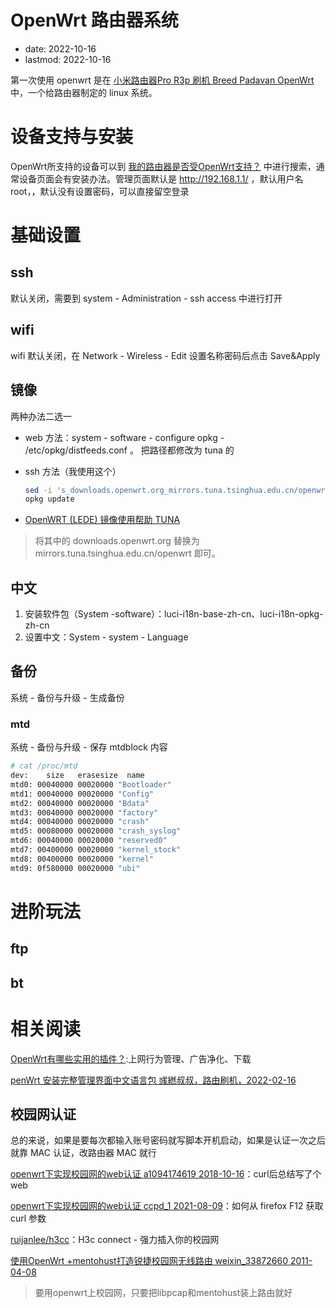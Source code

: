 # OpenWrt 路由器系统
- date: 2022-10-16
- lastmod: 2022-10-16

第一次使用 openwrt 是在 [小米路由器Pro R3p 刷机 Breed Padavan OpenWrt](https://backmountaindevil.github.io/#/hackaday/thing/xmr3pOpenwrt) 中，一个给路由器制定的 linux 系统。

# 设备支持与安装

OpenWrt所支持的设备可以到 [我的路由器是否受OpenWrt支持？](https://openwrt.org/zh/toh/start) 中进行搜索，通常设备页面会有安装办法。管理页面默认是 http://192.168.1.1/ ，默认用户名 root，，默认没有设置密码，可以直接留空登录

# 基础设置
## ssh

默认关闭，需要到 system - Administration - ssh access 中进行打开

## wifi

wifi 默认关闭，在 Network - Wireless - Edit 设置名称密码后点击 Save&Apply

## 镜像

两种办法二选一
- web 方法：system - software - configure opkg - /etc/opkg/distfeeds.conf 。 把路径都修改为 tuna 的
- ssh 方法（我使用这个）

    ```bash
    sed -i 's_downloads.openwrt.org_mirrors.tuna.tsinghua.edu.cn/openwrt_' /etc/opkg/distfeeds.conf
    opkg update
    ```

- [OpenWRT (LEDE) 镜像使用帮助 TUNA](https://mirror.tuna.tsinghua.edu.cn/help/openwrt/)
> 将其中的 downloads.openwrt.org 替换为 mirrors.tuna.tsinghua.edu.cn/openwrt 即可。

## 中文

1. 安装软件包（System -software）：luci-i18n-base-zh-cn、luci-i18n-opkg-zh-cn
2. 设置中文：System - system - Language

## 备份

系统 - 备份与升级 - 生成备份

### mtd

系统 - 备份与升级 - 保存 mtdblock 内容

```bash
# cat /proc/mtd 
dev:    size   erasesize  name
mtd0: 00040000 00020000 "Bootloader"
mtd1: 00040000 00020000 "Config"
mtd2: 00040000 00020000 "Bdata"
mtd3: 00040000 00020000 "factory"
mtd4: 00040000 00020000 "crash"
mtd5: 00080000 00020000 "crash_syslog"
mtd6: 00040000 00020000 "reserved0"
mtd7: 00400000 00020000 "kernel_stock"
mtd8: 00400000 00020000 "kernel"
mtd9: 0f580000 00020000 "ubi"
```

# 进阶玩法
## ftp

## bt

# 相关阅读

[OpenWrt有哪些实用的插件？](https://www.zhihu.com/question/29637794):上网行为管理、广告净化、下载

[penWrt 安装完整管理界面中文语言包 彧繎叔叔，路由刷机，2022-02-16](https://opssh.cn/luyou/191.html)

## 校园网认证

总的来说，如果是要每次都输入账号密码就写脚本开机启动，如果是认证一次之后就靠 MAC 认证，改路由器 MAC 就行 

[openwrt下实现校园网的web认证 a1094174619 2018-10-16](https://blog.csdn.net/a1094174619/article/details/83068307)：curl后总结写了个web

[openwrt下实现校园网的web认证 ccpd_1 2021-08-09](https://blog.csdn.net/qq_30763587/article/details/119523231)：如何从 firefox F12 获取 curl 参数

[ruijanlee/h3cc](https://github.com/ruijanlee/h3cc)：H3c connect - 强力插入你的校园网

[使用OpenWrt +mentohust打造锐捷校园网无线路由 weixin_33872660 2011-04-08](https://blog.csdn.net/weixin_33872660/article/details/93273582)
> 要用openwrt上校园网，只要把libpcap和mentohust装上路由就好